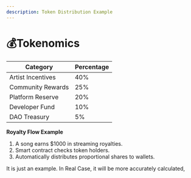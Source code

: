 ```yaml
---
description: Token Distribution Example
---
```


# 💰Tokenomics

| Category          | Percentage |
| ----------------- | ---------- |
| Artist Incentives | 40%        |
| Community Rewards | 25%        |
| Platform Reserve  | 20%        |
| Developer Fund    | 10%        |
| DAO Treasury      | 5%         |

**Royalty Flow Example**

1. A song earns $1000 in streaming royalties.
2. Smart contract checks token holders.
3. Automatically distributes proportional shares to wallets.

It is just an example. In Real Case, it will be more accurately calculated,
